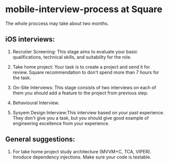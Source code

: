# mobile-interview-process at Square

The whole proccess may take about two months.

## iOS interviews: ##

1. Recrutier Screening: This stage aims to evaluate your basic qualifications, technical skills, and suitability for the role.

2. Take home project: Your task is to create a project and send it for review. Square recommendation to don't spend more than 7 hours for the task.

3. On-Site Interviews: This stage consists of two interviews on each of them you should add a feature to the project from previous step.

4. Behavioural Interview.

4. Sysyem Design Interview:This interview based on your past experience. They don't give you a task, but you should give good example of engineering excellence from your experience.

## General suggestions: ##
1. For take home project study architecture (MVVM+C, TCA, VIPER). Inroduce dependency injections. Make sure your code is testable.